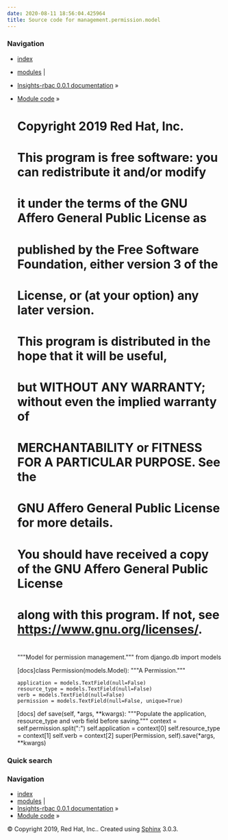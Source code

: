 ```yaml
---
date: 2020-08-11 18:56:04.425964
title: Source code for management.permission.model
---
```

### Navigation

  - [index](../../../../genindex/ "General Index")
  - [modules](../../../../py-modindex/ "Python Module Index") |
  - [Insights-rbac 0.0.1 documentation](../../../../index/) »
  - [Module code](../../../index/) »


    #
    # Copyright 2019 Red Hat, Inc.
    #
    # This program is free software: you can redistribute it and/or modify
    # it under the terms of the GNU Affero General Public License as
    # published by the Free Software Foundation, either version 3 of the
    # License, or (at your option) any later version.
    #
    # This program is distributed in the hope that it will be useful,
    # but WITHOUT ANY WARRANTY; without even the implied warranty of
    # MERCHANTABILITY or FITNESS FOR A PARTICULAR PURPOSE.  See the
    # GNU Affero General Public License for more details.
    #
    # You should have received a copy of the GNU Affero General Public License
    # along with this program.  If not, see <https://www.gnu.org/licenses/>.
    #
    
    """Model for permission management."""
    from django.db import models
    
    
    [docs]class Permission(models.Model):
        """A Permission."""
    
        application = models.TextField(null=False)
        resource_type = models.TextField(null=False)
        verb = models.TextField(null=False)
        permission = models.TextField(null=False, unique=True)
    
    [docs]    def save(self, *args, **kwargs):
            """Populate the application, resource_type and verb field before saving."""
            context = self.permission.split(":")
            self.application = context[0]
            self.resource_type = context[1]
            self.verb = context[2]
            super(Permission, self).save(*args, **kwargs)

### Quick search

### Navigation

  - [index](../../../../genindex/ "General Index")
  - [modules](../../../../py-modindex/ "Python Module Index") |
  - [Insights-rbac 0.0.1 documentation](../../../../index/) »
  - [Module code](../../../index/) »

© Copyright 2019, Red Hat, Inc.. Created using
[Sphinx](http://sphinx-doc.org/) 3.0.3.